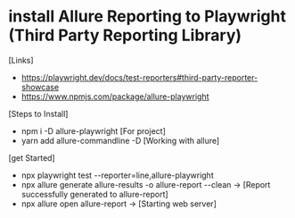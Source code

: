 # install Allure Reporting to Playwright (Third Party Reporting Library)

[Links]

- https://playwright.dev/docs/test-reporters#third-party-reporter-showcase
- https://www.npmjs.com/package/allure-playwright

[Steps to Install]

- npm i -D allure-playwright [For project]
- yarn add allure-commandline -D [Working with allure]

[get Started]

- npx playwright test --reporter=line,allure-playwright
- npx allure generate allure-results -o allure-report --clean -> [Report successfully generated to allure-report]
- npx allure open allure-report -> [Starting web server]
